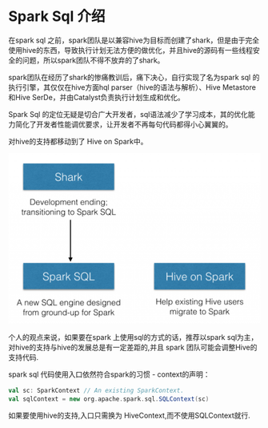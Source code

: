 # Spark Sql 介绍

在spark sql 之前，spark团队是以兼容hive为目标而创建了shark，但是由于完全使用hive的东西，导致执行计划无法方便的做优化，并且hive的源码有一些线程安全的问题，所以spark团队不得不放弃的了shark。

spark团队在经历了shark的惨痛教训后，痛下决心，自行实现了名为spark sql 的执行引擎，其仅仅在hive方面hql parser（hive的语法与解析）、Hive Metastore和Hive SerDe，并由Catalyst负责执行计划生成和优化。

Spark Sql 的定位无疑是切合广大开发者，sql语法减少了学习成本，其的优化能力简化了开发者性能调优要求，让开发者不再每句代码都得小心翼翼的。

对hive的支持都移动到了 Hive on Spark中。

![sql-directions.png](sql-directions.png)

个人的观点来说，如果要在spark 上使用sql的方式的话，推荐以spark sql为主，对hive的支持与hive的发展总是有一定差距的,并且 spark 团队可能会调整Hive的支持代码.

spark sql 代码使用入口依然符合spark的习惯 - context的声明：

```Scala
val sc: SparkContext // An existing SparkContext.
val sqlContext = new org.apache.spark.sql.SQLContext(sc)
```

如果要使用hive的支持,入口只需换为 HiveContext,而不使用SQLContext就行.